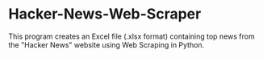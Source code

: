 # Hacker-News-Web-Scraper

This program creates an Excel file (.xlsx format) containing top news from the "Hacker News" website using Web Scraping in Python.
